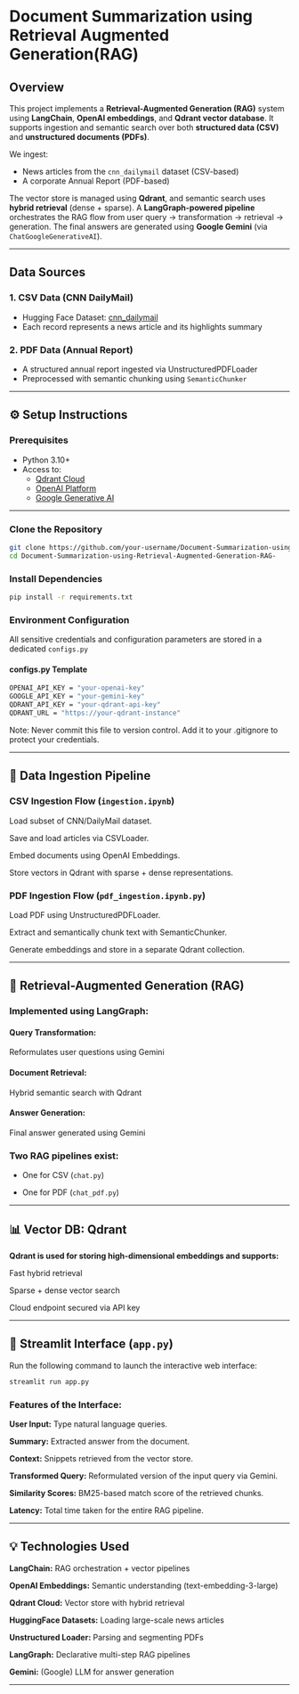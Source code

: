 # Document Summarization using Retrieval Augmented Generation(RAG)

## Overview

This project implements a **Retrieval-Augmented Generation (RAG)** system using **LangChain**, **OpenAI embeddings**, and **Qdrant vector database**. It supports ingestion and semantic search over both **structured data (CSV)** and **unstructured documents (PDFs)**.

We ingest:
- News articles from the `cnn_dailymail` dataset (CSV-based)
- A corporate Annual Report (PDF-based)

The vector store is managed using **Qdrant**, and semantic search uses **hybrid retrieval** (dense + sparse). A **LangGraph-powered pipeline** orchestrates the RAG flow from user query → transformation → retrieval → generation.
The final answers are generated using **Google Gemini** (via `ChatGoogleGenerativeAI`).

---

## Data Sources

### 1. CSV Data (CNN DailyMail)

- Hugging Face Dataset: [cnn_dailymail](https://huggingface.co/datasets/cnn_dailymail)
- Each record represents a news article and its highlights summary

### 2. PDF Data (Annual Report)

- A structured annual report ingested via UnstructuredPDFLoader
- Preprocessed with semantic chunking using `SemanticChunker`

---

## ⚙️ Setup Instructions

### Prerequisites

- Python 3.10+
- Access to:
  - [Qdrant Cloud](https://cloud.qdrant.io/)
  - [OpenAI Platform](https://platform.openai.com/)
  - [Google Generative AI](https://ai.google.dev)

---

### Clone the Repository

```bash
git clone https://github.com/your-username/Document-Summarization-using-Retrieval-Augmented-Generation-RAG-.git
cd Document-Summarization-using-Retrieval-Augmented-Generation-RAG-
```

### Install Dependencies
```bash
pip install -r requirements.txt
```

### Environment Configuration

All sensitive credentials and configuration parameters are stored in a dedicated `configs.py`

#### configs.py Template

```bash
OPENAI_API_KEY = "your-openai-key"
GOOGLE_API_KEY = "your-gemini-key"
QDRANT_API_KEY = "your-qdrant-api-key"
QDRANT_URL = "https://your-qdrant-instance"
```

Note: Never commit this file to version control. Add it to your .gitignore to protect your credentials.

---

## 🧩 Data Ingestion Pipeline

### CSV Ingestion Flow (`ingestion.ipynb`)

Load subset of CNN/DailyMail dataset.

Save and load articles via CSVLoader.

Embed documents using OpenAI Embeddings.

Store vectors in Qdrant with sparse + dense representations.

### PDF Ingestion Flow (`pdf_ingestion.ipynb.py`)

Load PDF using UnstructuredPDFLoader.

Extract and semantically chunk text with SemanticChunker.

Generate embeddings and store in a separate Qdrant collection.

---

## 🔄 Retrieval-Augmented Generation (RAG)

### Implemented using LangGraph:

#### Query Transformation: 
Reformulates user questions using Gemini

#### Document Retrieval: 
Hybrid semantic search with Qdrant

#### Answer Generation: 
Final answer generated using Gemini

### Two RAG pipelines exist:

- One for CSV (`chat.py`)

- One for PDF (`chat_pdf.py`)

---

## 📊 Vector DB: Qdrant

**Qdrant is used for storing high-dimensional embeddings and supports:**

Fast hybrid retrieval

Sparse + dense vector search

Cloud endpoint secured via API key

---

## 📌 Streamlit Interface (`app.py`)

Run the following command to launch the interactive web interface:

```bash
streamlit run app.py
```

### Features of the Interface:

**User Input:** Type natural language queries.

**Summary:** Extracted answer from the document.

**Context:** Snippets retrieved from the vector store.

**Transformed Query:** Reformulated version of the input query via Gemini.

**Similarity Scores:** BM25-based match score of the retrieved chunks.

**Latency:** Total time taken for the entire RAG pipeline.

---

## 💡 Technologies Used

**LangChain:**	RAG orchestration + vector pipelines

**OpenAI Embeddings:**	Semantic understanding (text-embedding-3-large)

**Qdrant Cloud:**	Vector store with hybrid retrieval

**HuggingFace Datasets:**	Loading large-scale news articles

**Unstructured Loader:**	Parsing and segmenting PDFs

**LangGraph:**	Declarative multi-step RAG pipelines

**Gemini:** (Google)	LLM for answer generation

---

